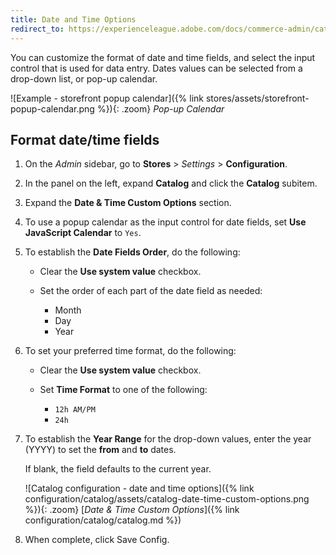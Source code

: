 ```yaml
---
title: Date and Time Options
redirect_to: https://experienceleague.adobe.com/docs/commerce-admin/catalog/product-attributes/attributes-input-types.html#date-and-time-options
---
```


You can customize the format of date and time fields, and select the input control that is used for data entry. Dates values can be selected from a drop-down list, or pop-up calendar.

![Example - storefront popup calendar]({% link stores/assets/storefront-popup-calendar.png %}){: .zoom}
_Pop-up Calendar_

## Format date/time fields

1. On the _Admin_ sidebar, go to **Stores** > _Settings_ > **Configuration**.

1. In the panel on the left, expand **Catalog** and click the **Catalog** subitem.

1. Expand the **Date & Time Custom Options** section.

1. To use a popup calendar as the input control for date fields, set **Use JavaScript Calendar** to `Yes`.

1. To establish the **Date Fields Order**, do the following:

   - Clear the **Use system value** checkbox.

   - Set the order of each part of the date field as needed:

      - Month
      - Day
      - Year

1. To set your preferred time format, do the following:

   - Clear the **Use system value** checkbox.

   - Set **Time Format** to one of the following:

      - `12h AM/PM`
      - `24h`

1. To establish the **Year Range** for the drop-down values, enter the year (YYYY) to set the **from** and **to** dates.

    If blank, the field defaults to the current year.

    ![Catalog configuration - date and time options]({% link configuration/catalog/assets/catalog-date-time-custom-options.png %}){: .zoom}
    [_Date & Time Custom Options_]({% link configuration/catalog/catalog.md %})

1. When complete, click <span class="btn">Save Config</span>.
